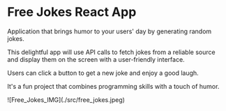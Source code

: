 # Free Jokes React App
<p>Application that brings humor to your users' day by generating random jokes.</p>
<p>This delightful app will use API calls to fetch jokes from a reliable source 
and display them on the screen with a user-friendly interface.</p>
<p>Users can click a button to get a new joke and enjoy a good laugh.</p>
<p>It's a fun project that combines programming skills with a touch of humor.</p>
![Free_Jokes_IMG](./src/free_jokes.jpeg)
